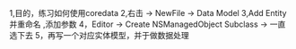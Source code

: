 1,目的，练习如何使用coredata
2,右击 -> NewFile -> Data Model 
3,Add Entity 并重命名 ,添加参数
4，Editor -> Create NSManagedObject Subclass -> 一直选下去
5，再写一个对应实体模型，并于做数据处理
